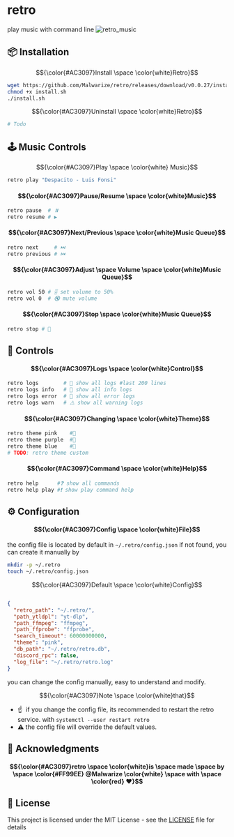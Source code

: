 # retro
play music with command line
![retro_music](https://github.com/Malwarize/retro/assets/130087473/c9824547-9b09-48fc-a113-e1a847793cca)

## 📦 Installation
$${\color{#AC3097}Install \space \color{white}Retro}$$ 
```sh
wget https://github.com/Malwarize/retro/releases/download/v0.0.27/install.sh
chmod +x install.sh
./install.sh 
```
$${\color{#AC3097}Uninstall \space \color{white}Retro}$$
```sh
# Todo
````


## 🕹️ Music Controls
$${\color{#AC3097}Play \space \color{white} Music}$$

```sh
retro play "Despacito - Luis Fonsi"
```

#### $${\color{#AC3097}Pause/Resume \space \color{white}Music}$$
```sh
retro pause  # ⏸️
retro resume # ▶ ️
```

#### $${\color{#AC3097}Next/Previous \space \color{white}Music Queue}$$
```sh
retro next     # ⏭️️
retro previous # ⏮️️
```

#### $${\color{#AC3097}Adjust \space Volume \space \color{white}Music Queue}$$
```sh
retro vol 50 # 🎚️ set volume to 50% 
retro vol 0  # 🔇 mute volume 
```

#### $${\color{#AC3097}Stop \space \color{white}Music Queue}$$
```sh
retro stop # 🛑
```


## 🚦️ Controls
#### $${\color{#AC3097}Logs \space \color{white}Control}$$
```sh
retro logs        # 📜 show all logs #last 200 lines 
retro logs info   # 📢 show all info logs 
retro logs error  # 🚫 show all error logs
retro logs warn   # ⚠️ show all warning logs
```

#### $${\color{#AC3097}Changing \space \color{white}Theme}$$
```sh
retro theme pink    #🧼 
retro theme purple  #🔮  
retro theme blue    #🌊
# TODO: retro theme custom 
```

#### $${\color{#AC3097}Command \space \color{white}Help}$$
```sh
retro help      #❓ show all commands
retro help play #❗ show play command help
```

## ⚙️ Configuration 
#### $${\color{#AC3097}Config \space \color{white}File}$$
the config file is located by default in `~/.retro/config.json`
if not found, you can create it manually by 
```sh
mkdir -p ~/.retro
touch ~/.retro/config.json
```
$${\color{#AC3097}Default \space \color{white}Config}$$
```json

{
  "retro_path": "~/.retro/",       
  "path_ytldpl": "yt-dlp",        
  "path_ffmpeg": "ffmpeg",         
  "path_ffprobe": "ffprobe",      
  "search_timeout": 60000000000,   
  "theme": "pink",        
  "db_path": "~/.retro/retro.db",
  "discord_rpc": false, 
  "log_file": "~/.retro/retro.log"
}
```


you can change the config manually, easy to understand and modify.

$${\color{#AC3097}Note \space \color{white}that}$$

* ☝ ️ if you change the config file, its recommended to restart the retro service.
with `systemctl --user restart retro`
* ⚠️  the config file will override the default values.

## 📢 Acknowledgments
#### $${\color{#AC3097}retro \space \color{white}is \space  made  \space  by  \space  \color{#FF99EE} @Malwarize \color{white} \space with \space \color{red} ❤️}$$ 

## 📝 License
This project is licensed under the MIT License - see the [LICENSE](LICENSE) file for details
